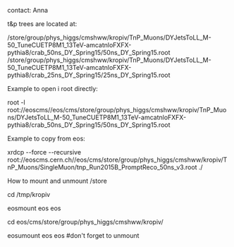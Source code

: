 contact: Anna

t&p trees are located at:

/store/group/phys_higgs/cmshww/kropiv/TnP_Muons/DYJetsToLL_M-50_TuneCUETP8M1_13TeV-amcatnloFXFX-pythia8/crab_50ns_DY_Spring15/50ns_DY_Spring15.root
/store/group/phys_higgs/cmshww/kropiv/TnP_Muons/DYJetsToLL_M-50_TuneCUETP8M1_13TeV-amcatnloFXFX-pythia8/crab_25ns_DY_Spring15/25ns_DY_Spring15.root

Example to open i root directly:

root -l root://eoscms//eos/cms/store/group/phys_higgs/cmshww/kropiv/TnP_Muons/DYJetsToLL_M-50_TuneCUETP8M1_13TeV-amcatnloFXFX-pythia8/crab_50ns_DY_Spring15/50ns_DY_Spring15.root

Example to copy from eos:

xrdcp --force --recursive root://eoscms.cern.ch//eos/cms/store/group/phys_higgs/cmshww/kropiv/TnP_Muons/SingleMuon/tnp_Run2015B_PromptReco_50ns_v3.root ./

How to mount and unmount /store

cd /tmp/kropiv

eosmount eos eos

cd eos/cms/store/group/phys_higgs/cmshww/kropiv/

eosumount eos eos #don't forget to unmount
